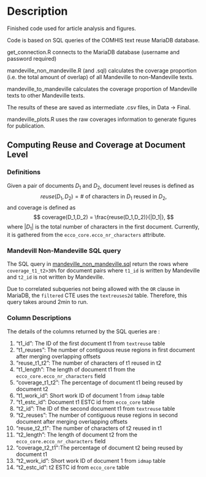 # Description

Finished code used for article analysis and figures. 

Code is based on SQL queries of the COMHIS text reuse MariaDB database. 

get_connection.R connects to the MariaDB database (username and password required)

mandeville_non_mandeville.R (and .sql) calculates the coverage proportion (i.e. the total amount of overlap) of all Mandeville to non-Mandeville texts.

mandeville_to_mandeville calculates the coverage proportion of Mandeville texts to other Mandeville texts. 

The results of these are saved as intermediate .csv files, in Data -> Final. 

mandeville_plots.R uses the raw coverages information to generate figures for publication. 

## Computing Reuse and Coverage at Document Level

### Definitions

Given a pair of documents $D_1$ and  $D_2$, document level reuses is defined as 
$$
reuse(D_1,D_2) =  \#\text{ of characters in } D_1 \text{ reused in } D_2,
$$
and coverage is defined as
$$ 
coverage(D_1,D_2) = \frac{reuse(D_1,D_2)}{|D_1|},
$$
where $|D_1|$ is the total number of characters in the first document. Currently, it is gathered from the `ecco_core.ecco_nr_characters` attribute.

### Mandevill Non-Mandeville SQL query
The SQL query in [mandeville_non_mandeville.sql](mandeville_non_mandeville.sql) return the rows where `coverage_t1_t2>30%` for document pairs where `t1_id` is written by Mandeville and `t2_id` is not written by Mandeville. 

Due to correlated subqueries not being allowed with the `OR` clause in MariaDB, the `filtered` CTE uses the `textreuses2d` table. Therefore, this query takes around 2min to run.

### Column Descriptions

The details of the columns returned by the SQL queries are :
1. “t1_id”: The ID of the first document t1 from `textreuse` table
2. “t1_reuses”: The number of contiguous reuse regions in first document after merging overlapping offsets
3. “reuse_t1_t2”: The number of characters of t1 reused in t2
4. “t1_length”: The length of document t1 from the `ecco_core.ecco_nr_characters` field
5. “coverage_t1_t2”: The percentage of document t1 being reused by document t2
6. “t1_work_id”: Short work ID of document 1 from `idmap` table
7. “t1_estc_id”: Document t1 ESTC id from `ecco_core` table
8. “t2_id”: The ID of the second document t1 from `textreuse` table
9. “t2_reuses”: The number of contiguous reuse regions in second document after merging overlapping offsets
10. “reuse_t2_t1": The number of characters of t2 reused in t1
11. “t2_length”: The length of document t2 from the `ecco_core.ecco_nr_characters` field
12. “coverage_t2_t1":The percentage of document t2 being reused by document t1
13. “t2_work_id”: Short work ID of document 1 from `idmap` table
14. “t2_estc_id”: t2 ESTC id from `ecco_core` table

